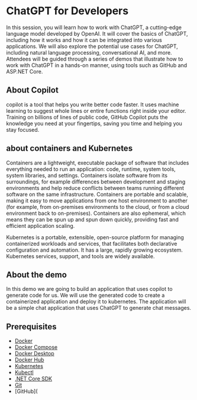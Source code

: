# ChatGPT for Developers

In this session, you will learn how to work with ChatGPT, a cutting-edge language model developed by OpenAI. It will cover the basics of ChatGPT, including how it works and how it can be integrated into various applications. We will also explore the potential use cases for ChatGPT, including natural language processing, conversational AI, and more. Attendees will be guided through a series of demos that illustrate how to work with ChatGPT in a hands-on manner, using tools such as GitHub and ASP.NET Core.

## About Copilot

copilot is a tool that helps you write better code faster. It uses machine learning to suggest whole lines or entire functions right inside your editor. Training on billions of lines of public code, GitHub Copilot puts the knowledge you need at your fingertips, saving you time and helping you stay focused.

## about containers and Kubernetes

Containers are a lightweight, executable package of software that includes everything needed to run an application: code, runtime, system tools, system libraries, and settings. Containers isolate software from its surroundings, for example differences between development and staging environments and help reduce conflicts between teams running different software on the same infrastructure. Containers are portable and scalable, making it easy to move applications from one host environment to another (for example, from on-premises environments to the cloud, or from a cloud environment back to on-premises). Containers are also ephemeral, which means they can be spun up and spun down quickly, providing fast and efficient application scaling.

Kubernetes is a portable, extensible, open-source platform for managing containerized workloads and services, that facilitates both declarative configuration and automation. It has a large, rapidly growing ecosystem. Kubernetes services, support, and tools are widely available.

## About the demo

In this demo we are going to build an application that uses copilot to generate code for us. We will use the generated code to create a containerized application and deploy it to kubernetes. The application will be a simple chat application that uses ChatGPT to generate chat messages.

## Prerequisites

- [Docker](https://docs.docker.com/get-docker/)
- [Docker Compose](https://docs.docker.com/compose/install/)
- [Docker Desktop](https://docs.docker.com/desktop/)
- [Docker Hub](https://hub.docker.com/)
- [Kubernetes](https://kubernetes.io/docs/tasks/tools/)
- [Kubectl](https://kubernetes.io/docs/tasks/tools/install-kubectl/)
- [.NET Core SDK](https://dotnet.microsoft.com/download/dotnet/5.0)
- [Git](https://git-scm.com/downloads)
- [GitHub](

